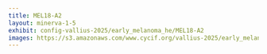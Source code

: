 ```yaml
---
title: MEL18-A2
layout: minerva-1-5
exhibit: config-vallius-2025/early_melanoma_he/MEL18-A2
images: https://s3.amazonaws.com/www.cycif.org/vallius-2025/early_melanoma_he/MEL18-A2
---
```

